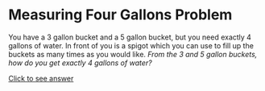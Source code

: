 # Measuring Four Gallons Problem

You have a 3 gallon bucket and a 5 gallon bucket, but you need exactly 4 
gallons of water. In front of you is a spigot which you can use to fill up the 
buckets as many times as you would like. *From the 3 and 5 gallon buckets, how 
do you get exactly 4 gallons of water?*

[Click to see answer](../answers/measuring_four_gallons_answer.md)
